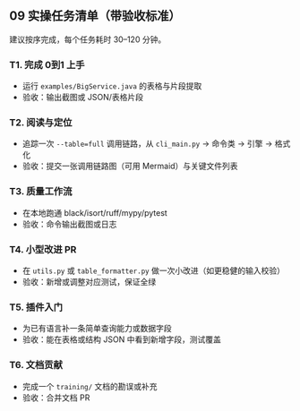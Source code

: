 ## 09 实操任务清单（带验收标准）

建议按序完成，每个任务耗时 30–120 分钟。

### T1. 完成 0到1 上手
- 运行 `examples/BigService.java` 的表格与片段提取
- 验收：输出截图或 JSON/表格片段

### T2. 阅读与定位
- 追踪一次 `--table=full` 调用链路，从 `cli_main.py` → 命令类 → 引擎 → 格式化
- 验收：提交一张调用链路图（可用 Mermaid）与关键文件列表

### T3. 质量工作流
- 在本地跑通 black/isort/ruff/mypy/pytest
- 验收：命令输出截图或日志

### T4. 小型改进 PR
- 在 `utils.py` 或 `table_formatter.py` 做一次小改进（如更稳健的输入校验）
- 验收：新增或调整对应测试，保证全绿

### T5. 插件入门
- 为已有语言补一条简单查询能力或数据字段
- 验收：能在表格或结构 JSON 中看到新增字段，测试覆盖

### T6. 文档贡献
- 完成一个 `training/` 文档的勘误或补充
- 验收：合并文档 PR




